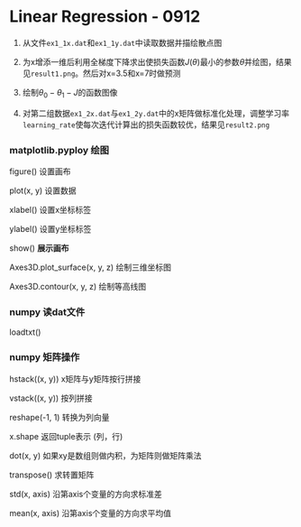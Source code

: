 # Linear Regression - 0912

1. 从文件`ex1_1x.dat`和`ex1_1y.dat`中读取数据并描绘散点图

2. 为x增添一维后利用全梯度下降求出使损失函数$J(\theta)$最小的参数$\theta$并绘图，结果见`result1.png`。然后对x=3.5和x=7时做预测

3. 绘制$\theta_0 - \theta_1 - J$的函数图像

4. 对第二组数据`ex1_2x.dat`与`ex1_2y.dat`中的x矩阵做标准化处理，调整学习率`learning_rate`使每次迭代计算出的损失函数较优，结果见`result2.png`

### matplotlib.pyploy 绘图

figure() 设置画布

plot(x, y) 设置数据

xlabel() 设置x坐标标签

ylabel() 设置y坐标标签

show() **展示画布**

Axes3D.plot_surface(x, y, z) 绘制三维坐标图

Axes3D.contour(x, y, z) 绘制等高线图

### numpy 读dat文件

loadtxt()

### numpy 矩阵操作

hstack((x, y)) x矩阵与y矩阵按行拼接

vstack((x, y)) 按列拼接

reshape(-1, 1) 转换为列向量

x.shape 返回tuple表示 (列，行)

dot(x, y) 如果xy是数组则做内积，为矩阵则做矩阵乘法

transpose() 求转置矩阵

std(x, axis) 沿第axis个变量的方向求标准差

mean(x, axis) 沿第axis个变量的方向求平均值
